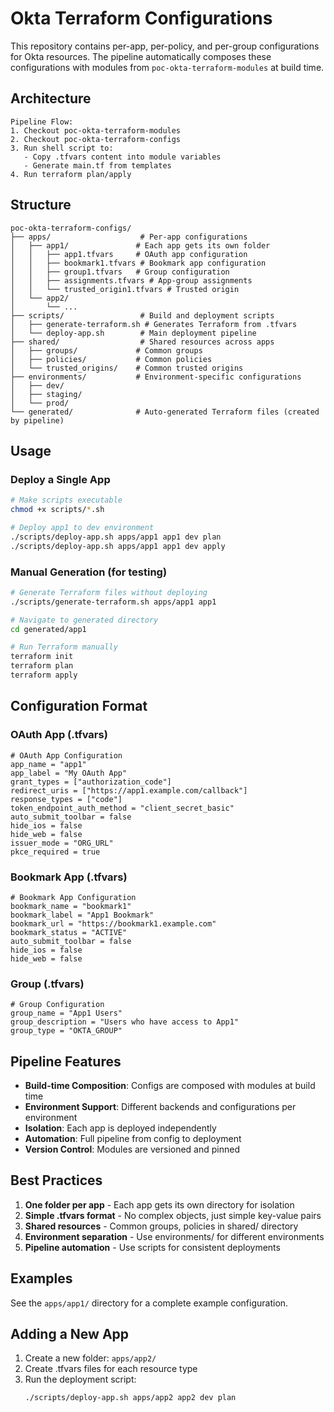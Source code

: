 # Okta Terraform Configurations

This repository contains per-app, per-policy, and per-group configurations for Okta resources. The pipeline automatically composes these configurations with modules from `poc-okta-terraform-modules` at build time.

## Architecture

```
Pipeline Flow:
1. Checkout poc-okta-terraform-modules
2. Checkout poc-okta-terraform-configs  
3. Run shell script to:
   - Copy .tfvars content into module variables
   - Generate main.tf from templates
4. Run terraform plan/apply
```

## Structure

```
poc-okta-terraform-configs/
├── apps/                    # Per-app configurations
│   ├── app1/               # Each app gets its own folder
│   │   ├── app1.tfvars     # OAuth app configuration
│   │   ├── bookmark1.tfvars # Bookmark app configuration
│   │   ├── group1.tfvars   # Group configuration
│   │   ├── assignments.tfvars # App-group assignments
│   │   └── trusted_origin1.tfvars # Trusted origin
│   └── app2/
│       └── ...
├── scripts/                 # Build and deployment scripts
│   ├── generate-terraform.sh # Generates Terraform from .tfvars
│   └── deploy-app.sh        # Main deployment pipeline
├── shared/                  # Shared resources across apps
│   ├── groups/             # Common groups
│   ├── policies/           # Common policies
│   └── trusted_origins/    # Common trusted origins
├── environments/           # Environment-specific configurations
│   ├── dev/
│   ├── staging/
│   └── prod/
└── generated/              # Auto-generated Terraform files (created by pipeline)
```

## Usage

### Deploy a Single App

```bash
# Make scripts executable
chmod +x scripts/*.sh

# Deploy app1 to dev environment
./scripts/deploy-app.sh apps/app1 app1 dev plan
./scripts/deploy-app.sh apps/app1 app1 dev apply
```

### Manual Generation (for testing)

```bash
# Generate Terraform files without deploying
./scripts/generate-terraform.sh apps/app1 app1

# Navigate to generated directory
cd generated/app1

# Run Terraform manually
terraform init
terraform plan
terraform apply
```

## Configuration Format

### OAuth App (.tfvars)
```hcl
# OAuth App Configuration
app_name = "app1"
app_label = "My OAuth App"
grant_types = ["authorization_code"]
redirect_uris = ["https://app1.example.com/callback"]
response_types = ["code"]
token_endpoint_auth_method = "client_secret_basic"
auto_submit_toolbar = false
hide_ios = false
hide_web = false
issuer_mode = "ORG_URL"
pkce_required = true
```

### Bookmark App (.tfvars)
```hcl
# Bookmark App Configuration
bookmark_name = "bookmark1"
bookmark_label = "App1 Bookmark"
bookmark_url = "https://bookmark1.example.com"
bookmark_status = "ACTIVE"
auto_submit_toolbar = false
hide_ios = false
hide_web = false
```

### Group (.tfvars)
```hcl
# Group Configuration
group_name = "App1 Users"
group_description = "Users who have access to App1"
group_type = "OKTA_GROUP"
```

## Pipeline Features

- **Build-time Composition**: Configs are composed with modules at build time
- **Environment Support**: Different backends and configurations per environment
- **Isolation**: Each app is deployed independently
- **Automation**: Full pipeline from config to deployment
- **Version Control**: Modules are versioned and pinned

## Best Practices

1. **One folder per app** - Each app gets its own directory for isolation
2. **Simple .tfvars format** - No complex objects, just simple key-value pairs
3. **Shared resources** - Common groups, policies in shared/ directory
4. **Environment separation** - Use environments/ for different environments
5. **Pipeline automation** - Use scripts for consistent deployments

## Examples

See the `apps/app1/` directory for a complete example configuration.

## Adding a New App

1. Create a new folder: `apps/app2/`
2. Create .tfvars files for each resource type
3. Run the deployment script:
   ```bash
   ./scripts/deploy-app.sh apps/app2 app2 dev plan
   ``` 